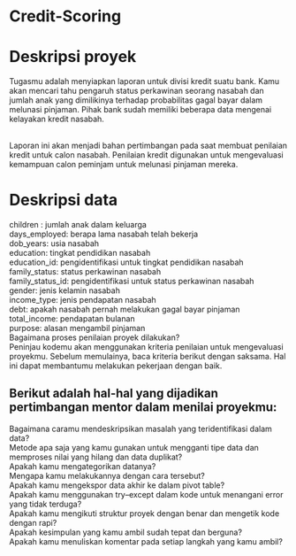 # Credit-Scoring

# Deskripsi proyek
Tugasmu adalah menyiapkan laporan untuk divisi kredit suatu bank. Kamu akan mencari tahu pengaruh status perkawinan seorang nasabah dan jumlah anak yang dimilikinya terhadap probabilitas gagal bayar dalam melunasi pinjaman. Pihak bank sudah memiliki beberapa data mengenai kelayakan kredit nasabah.<br><br>

Laporan ini akan menjadi bahan pertimbangan pada saat membuat penilaian kredit untuk calon nasabah. Penilaian kredit digunakan untuk mengevaluasi kemampuan calon peminjam untuk melunasi pinjaman mereka.


# Deskripsi data
children : jumlah anak dalam keluarga <br>
days_employed: berapa lama nasabah telah bekerja<br>
dob_years: usia nasabah<br>
education: tingkat pendidikan nasabah<br>
education_id: pengidentifikasi untuk tingkat pendidikan nasabah<br>
family_status: status perkawinan nasabah<br>
family_status_id: pengidentifikasi untuk status perkawinan nasabah<br>
gender: jenis kelamin nasabah<br>
income_type: jenis pendapatan nasabah<br>
debt: apakah nasabah pernah melakukan gagal bayar pinjaman<br>
total_income: pendapatan bulanan<br>
purpose: alasan mengambil pinjaman<br>
Bagaimana proses penilaian proyek dilakukan?<br>
Peninjau kodemu akan menggunakan kriteria penilaian untuk mengevaluasi proyekmu. Sebelum memulainya, baca kriteria berikut dengan saksama. Hal ini dapat membantumu melakukan pekerjaan dengan baik.

##  Berikut adalah hal-hal yang dijadikan pertimbangan mentor dalam menilai proyekmu:

Bagaimana caramu mendeskripsikan masalah yang teridentifikasi dalam data?<br>
Metode apa saja yang kamu gunakan untuk mengganti tipe data dan memproses nilai yang hilang dan data duplikat?<br>
Apakah kamu mengategorikan datanya?<br>
Mengapa kamu melakukannya dengan cara tersebut?<br>
Apakah kamu mengekspor data akhir ke dalam pivot table?<br>
Apakah kamu menggunakan try–except dalam kode untuk menangani error yang tidak terduga?<br>
Apakah kamu mengikuti struktur proyek dengan benar dan mengetik kode dengan rapi?<br>
Apakah kesimpulan yang kamu ambil sudah tepat dan berguna?<br>
Apakah kamu menuliskan komentar pada setiap langkah yang kamu ambil?<br>

